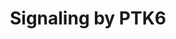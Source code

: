 ---
annotations:
- type: Pathway Ontology
  value: kinase mediated signaling pathway
authors:
- ReactomeTeam
- DeSl
- Marvin M2
description: PTK6 (BRK) is an oncogenic non-receptor tyrosine kinase that functions
  downstream of ERBB2 (HER2) (Xiang et al. 2008, Peng et al. 2015) and other receptor
  tyrosine kinases, such as EGFR (Kamalati et al. 1996) and MET (Castro and Lange
  2010). Since ERBB2 forms heterodimers with EGFR and since MET can heterodimerize
  with both ERBB2 and EGFR (Tanizaki et al. 2011), it is not clear if MET and EGFR
  activate PTK6 directly or act through ERBB2. Levels of PTK6 increase under hypoxic
  conditions (Regan Anderson et al. 2013, Pires et al. 2014). The kinase activity
  of PTK6 is negatively regulated by PTPN1 phosphatase (Fan et al. 2013) and SRMS
  kinase (Fan et al. 2015), as well as the STAT3 target SOCS3 (Gao et al. 2012).<p>PTK6
  activates STAT3-mediated transcription (Ikeda et al. 2009, Ikeda et al. 2010) and
  may also activate STAT5-mediated transcription (Ikeda et al. 2011). PTK6 promotes
  cell motility and migration by regulating the activity of RHO GTPases RAC1 (Chen
  et al. 2004) and RHOA (Shen et al. 2008), and possibly by affecting motility-related
  kinesins (Lukong and Richard 2008). PTK6 crosstalks with AKT1 (Zhang et al. 2005,
  Zheng et al. 2010) and RAS signaling cascades (Shen et al. 2008, Ono et al. 2014)
  and may be involved in MAPK7 (ERK5) activation (Ostrander et al. 2007, Zheng et
  al. 2012). PTK6 enhances EGFR signaling by inhibiting EGFR down-regulation (Kang
  et al. 2010, Li et al. 2012, Kang and Lee 2013). PTK6 may also enhance signaling
  by IGF1R (Fan et al. 2013) and ERBB3 (Kamalati et al. 2000).<p>PTK6 promotes cell
  cycle progression by phosphorylating and inactivating CDK inhibitor CDKN1B (p27)
  (Patel et al. 2015).<p>PTK6 activity is upregulated in osteopontin (OPN or SPP1)-mediated
  signaling, leading to increased VEGF expression via PTK6/NF-kappaB/ATF4 signaling
  path. PTK6 may therefore play a role in VEGF-dependent tumor angiogenesis (Chakraborty
  et al. 2008).<p>PTK6 binds and phosphorylates several nuclear RNA-binding proteins,
  including SAM68 family members (KHDRSB1, KHDRSB2 and KHDRSB3) (Derry et al. 2000,
  Haegebarth et al. 2004, Lukong et al. 2005) and SFPQ (PSF) (Lukong et al. 2009).
  The biological role of PTK6 in RNA processing is not known.<p>For a review of PTK6
  function, please refer to Goel and Lukong 2015.   View original pathway at [http://www.reactome.org/PathwayBrowser/#DIAGRAM=8848021
  Reactome].
last-edited: 2021-01-25
organisms:
- Homo sapiens
redirect_from:
- /index.php/Pathway:WP4437
- /instance/WP4437
schema-jsonld:
- '@context': https://schema.org/
  '@id': https://wikipathways.github.io/pathways/WP4437.html
  '@type': Dataset
  creator:
    '@type': Organization
    name: WikiPathways
  description: PTK6 (BRK) is an oncogenic non-receptor tyrosine kinase that functions
    downstream of ERBB2 (HER2) (Xiang et al. 2008, Peng et al. 2015) and other receptor
    tyrosine kinases, such as EGFR (Kamalati et al. 1996) and MET (Castro and Lange
    2010). Since ERBB2 forms heterodimers with EGFR and since MET can heterodimerize
    with both ERBB2 and EGFR (Tanizaki et al. 2011), it is not clear if MET and EGFR
    activate PTK6 directly or act through ERBB2. Levels of PTK6 increase under hypoxic
    conditions (Regan Anderson et al. 2013, Pires et al. 2014). The kinase activity
    of PTK6 is negatively regulated by PTPN1 phosphatase (Fan et al. 2013) and SRMS
    kinase (Fan et al. 2015), as well as the STAT3 target SOCS3 (Gao et al. 2012).<p>PTK6
    activates STAT3-mediated transcription (Ikeda et al. 2009, Ikeda et al. 2010)
    and may also activate STAT5-mediated transcription (Ikeda et al. 2011). PTK6 promotes
    cell motility and migration by regulating the activity of RHO GTPases RAC1 (Chen
    et al. 2004) and RHOA (Shen et al. 2008), and possibly by affecting motility-related
    kinesins (Lukong and Richard 2008). PTK6 crosstalks with AKT1 (Zhang et al. 2005,
    Zheng et al. 2010) and RAS signaling cascades (Shen et al. 2008, Ono et al. 2014)
    and may be involved in MAPK7 (ERK5) activation (Ostrander et al. 2007, Zheng et
    al. 2012). PTK6 enhances EGFR signaling by inhibiting EGFR down-regulation (Kang
    et al. 2010, Li et al. 2012, Kang and Lee 2013). PTK6 may also enhance signaling
    by IGF1R (Fan et al. 2013) and ERBB3 (Kamalati et al. 2000).<p>PTK6 promotes cell
    cycle progression by phosphorylating and inactivating CDK inhibitor CDKN1B (p27)
    (Patel et al. 2015).<p>PTK6 activity is upregulated in osteopontin (OPN or SPP1)-mediated
    signaling, leading to increased VEGF expression via PTK6/NF-kappaB/ATF4 signaling
    path. PTK6 may therefore play a role in VEGF-dependent tumor angiogenesis (Chakraborty
    et al. 2008).<p>PTK6 binds and phosphorylates several nuclear RNA-binding proteins,
    including SAM68 family members (KHDRSB1, KHDRSB2 and KHDRSB3) (Derry et al. 2000,
    Haegebarth et al. 2004, Lukong et al. 2005) and SFPQ (PSF) (Lukong et al. 2009).
    The biological role of PTK6 in RNA processing is not known.<p>For a review of
    PTK6 function, please refer to Goel and Lukong 2015.   View original pathway at
    [http://www.reactome.org/PathwayBrowser/#DIAGRAM=8848021 Reactome].
  keywords:
  - p-Y565,S797-HIF1A
  - PTPN1
  - HBEGF:EGFR
  - 'ALDO '
  - RAC1:GTP
  - cascade
  - 'GDP '
  - 'p-Y31,Y118-PXN '
  - LINC01139
  - GDP
  - PIP3 activates AKT
  - 'PTK6 Gene '
  - p-ERBB2 heterodimers
  - Mitotic G1 phase and
  - ADP
  - 'PTPN1 '
  - BCAR1
  - Formins
  - p-Y-SFPQ
  - IQGAPs
  - 'STAT3 '
  - G1/S transition
  - p-Y342-PTK6:AKT1
  - 'NR3C1 '
  - p-Y1105-ARHGAP35
  - 'SOCS3 Gene '
  - 'PXN '
  - 'ARAP1 '
  - p-Y342-PTK6:STAP2
  - PolyUb,p-Y700,Y731,Y774-CBL
  - AKT1
  - p-Y435,Y440,Y443-KHDRBS1
  - 'GTP '
  - 'p-Y1105-ARHGAP35 '
  - p-Y231-ARAP1
  - p-Y342-PTK6
  - PXN
  - 'UBC(533-608) '
  - RHOA:GDP
  - p-ERBB2
  - 'S-Farn-Me KRAS4B '
  - 'S-Farn-Me PalmS NRAS '
  - SRMS
  - 'CRK '
  - CBL
  - 'p-Y351-PTK6 '
  - KTN1
  - CIT
  - 'UBC(381-456) '
  - 'Autophosphorylated p-Y877-ERBB2 heterodimers '
  - p-Y1105-ARHGAP35:RASA1
  - In cells expressing ERBB2 and ERBB4, ligand stimulated ERBB4 can either homodimerize
    or form heterodimers with ERBB2 (Li et al. 2007), resulting in trans-autophosphorylation
    of ERBB2 and ERBB4 on C-tail tyrosine residues that will subsequently serve as
    docking sites for downstream signaling molecules, leading to activation of RAF/MAP
    kinase cascade and, in the case of ERBB4 CYT1 isoforms, PI3K-induced AKT signaling
    (Hazan et al. 1990, Cohen et al. 1996, Li et al. 2007, Kaushansky et al. 2008).
    Signaling by ERBB4 is downregulated by the action of WWP1 and ITCH ubiquitin ligases,
    and is shown under Signaling by ERBB4.
  - 'UBA52(1-76) '
  - p-Y31,Y118-PXN:CRK:DOCK180:ELMO1,ELMO2
  - 'p-Y342-PTK6 '
  - ATP
  - Pi
  - p-Y705-STAT3
  - Ub
  - SOCS3 Gene
  - p-Y342-PTK6:KHDRBS1
  - 'UBB(153-228) '
  - Gene
  - HBEGF:EGFR:GPNMB
  - p-Y342-PTK6:BCAR1
  - 'UBC(1-76) '
  - p21 RAS:GTP
  - S Phase
  - HIF1A,EPAS1
  - Semaphorin
  - 'STAP2 '
  - WASPs and WAVEs
  - 'LRRK2 '
  - HBEGF:EGFR:p-Y525-GPNMB
  - HBEGF:EGFR:p-Y525-GPNMB:LINC01139:p-Y351-PTK6:LRRK2
  - ARAP1
  - KHDRBS1
  - p-Y565-HIF1A
  - ERBB2 becomes activated by forming a heterodimer with another ligand-activated
    EGFR family member, either EGFR, ERBB3 or ERBB4, which is accompanied by dissociation
    of chaperoning proteins HSP90 and CDC37 (Citri et al. 2004), as well as ERBB2IP
    (Borg et al. 2000) from ERBB2. ERBB2 heterodimers function to promote cell proliferation,
    cell survival and differentiation, depending on the cellular context. ERBB2 can
    also be activated by homodimerization when it is overexpressed, in cancer for
    example. <br><br>
  - 'EPAS1 '
  - 'CCNE1 '
  - 'BCAR1 '
  - Signaling by ERBB2
  - KHDRBS2
  - 'CDK4 '
  - SOCS3
  - STAP2
  - SFPQ
  - p-Y88-CDKN1B:(CDK4:CCND1,(CDK2:CCNE1))
  - 'p-6Y-ERBB2 heterodimers '
  - p-Y342-PTK6:ARAP1
  - 'p-Y88-CDKN1B '
  - p21 RAS:GTP:RASA1
  - 'HBEGF(63-148) '
  - 'UBC(77-152) '
  - p21 RAS:GDP
  - HBEGF:EGFR:p-Y525-GPNMB:LINC01139:PTK6:LRRK2
  - 'p-Y525-GPNMB '
  - 'RAC1 '
  - 'CDK2 '
  - 'p-Y705-STAT3 '
  - GTP
  - p-Y342-PTK6:DOK1
  - Gene:EPAS1:NR3C1:Glucocorticoid ligand:PELP1
  - 'UBC(153-228) '
  - 'RHOA '
  - p-Y342-PTK6:p-Y315,Y326-AKT1
  - p-Y165,Y664-BCAR1
  - p-Y31,Y118-PXN
  - p-Y342-PTK6:PTPN1
  - p-Y1105-ARHGAP35:RHOA:GTP
  - In cells expressing ERBB2 and ERBB3, ERBB3 activated by neuregulin NRG1 or NRG2
    binding (Tzahar et al. 1994) forms a heterodimer with ERBB2 (Pinkas-Kramarski
    et al. 1996, Citri et al. 2004). ERBB3 is the only EGFR family member with no
    kinase activity, and can only function in heterodimers, with ERBB2 being its preferred
    heterodimerization partner. After heterodimerization, ERBB2 phosphorylates ten
    tyrosine residues in the C-tail of ERBB3, Y1054, Y1197, Y1199, Y1222, Y1224, Y1260,
    Y1262, Y1276, Y1289 and Y1328 (Prigent et al. 1994, Pinkas-Kramarski et al. 1996,
    Vijapurkar et al. 2003, Li et al. 2007) that subsequently serve as docking sites
    for downstream signaling molecules, resulting in activation of PI3K-induced AKT
    signaling and RAF/MAP kinase cascade. Signaling by ERBB3 is downregulated by the
    action of RNF41 ubiquitin ligase, also known as NRDP1. <br><br>
  - 'UBC(305-380) '
  - p-Y342-PTK6:PXN
  - CRK:DOCK180:ELMO1,ELMO2
  - 'UBB(77-152) '
  - p-Y342,Y447-PTK6
  - LRRK2
  - 'RASA1 '
  - p-Y362-DOK1
  - RAC1:GDP
  - 'PELP1 '
  - 'UBC(457-532) '
  - 'CORT '
  - 'CDKN1B '
  - ARHGAP35
  - 'UBB(1-76) '
  - PELP1
  - p-Y-KHDRBS2
  - 'KHDRBS1 '
  - PTK6
  - H2O
  - 'UBC(609-684) '
  - NR3C1:(ALDO,11DCORST,CORST,CORT) dimer
  - interactions
  - 'CORST '
  - 'HIF1A '
  - Signaling by EGFR
  - RHOA:GTP
  - p-Y342-PTK6:p-Y250-STAP2:STAT3
  - PKNs
  - 'UBC(229-304) '
  - p-Y342-PTK6:p-Y250-STAP2
  - 'DOCK1 '
  - dimer:SOCS3 Gene
  - RHO GTPases activate
  - HIF1A,EPAS1:PTK6
  - 'ELMO1 '
  - '11DCORST '
  - signaling
  - 'GPNMB '
  - RHO GTPases Activate
  - PTK6 Gene
  - p-Y342-PTK6:SOCS3
  - KHDRSB3
  - 'p-Y315,Y326-AKT1 '
  - 'EGFR '
  - CDKN1B:(CDK4:CCND1,(CDK2:CCNE1))
  - Cellular response to
  - RAF/MAP kinase
  - EPAS1
  - DOK1
  - heterodimers:PTK6
  - 'PTK6 '
  - 'RPS27A(1-76) '
  - p-Y342-PTK6:ARHGAP35
  - p-Y-KHDRSB3
  - RASA1
  - In cells expressing both ERBB2 and EGFR, EGF stimulation of EGFR leads to formation
    of both ERBB2:EGFR heterodimers (Wada et al. 1990, Karunagaran et al. 1996) and
    EGFR homodimers. Heterodimers of ERBB2 and EGFR trans-autophosphorylate on twelve
    tyrosine residues, six in the C-tail of EGFR and six in the C-tail of ERBB2 -
    Y1023, Y1139, Y1196, Y1221, Y1222 and Y1248 (Margolis et al. 1989, Hazan et al.
    1990,Walton et  al. 1990, Helin et al. 1991, Ricci et al. 1995, Pinkas-Kramarski
    1996). Phosphorylated tyrosine residues in the C-tail of EGFR and ERBB2 serve
    as docking sites for downstream signaling molecules. Three key signaling pathways
    activated by ERBB2:EGFR heterodimers are RAF/MAP kinase cascade, PI3K-induced
    AKT signaling, and signaling by phospholipase C gamma (PLCG1). Downregulation
    of EGFR signaling is mediated by ubiquitin ligase CBL, and is shown under Signaling
    by EGFR.<br><br>
  - 'S-Farn-Me-PalmS KRAS4A '
  - p-Y700,Y731,Y774-CBL
  - 'DOK1 '
  - 'AKT1 '
  - 'ARHGAP35 '
  - 'ELMO2 '
  - p-Y342-PTK6:CDKN1B:(CDK4:CCND1,(CDK2:CCNE1))
  - GPNMB
  - 'S-Farn-Me-2xPalmS HRAS '
  - 'p-Y250-STAP2 '
  - p-Y705-STAT3 dimer
  - PAKs
  - 'CCND1 '
  - hypoxia
  - STAT3
  - 'LINC01139 '
  - HIF1A
  - 'SOCS3 '
  license: CC0
  name: Signaling by PTK6
seo: CreativeWork
title: Signaling by PTK6
wpid: WP4437
---